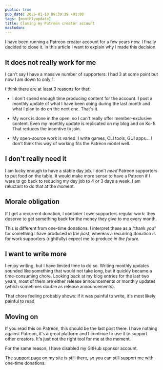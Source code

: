 ```yaml
---
public: true
pub_date: 2025-01-10 09:39:39 +01:00
tags: [monthlyupdate]
title: Closing my Patreon creator account
mastodon:
---
```


I have been running a Patreon creator account for a few years now. I finally decided to close it. In this article I want to explain why I made this decision.

## It does not really work for me

I can't say I have a massive number of supporters: I had 3 at some point but now I am down to only 1.

I think there are at least 3 reasons for that:

- I don't spend enough time producing content for the account. I post a monthly update of what I have been doing during the last month and what I plan to do on the next one. That's it.

- My work is done in the open, so I can't really offer member-exclusive content. Even my monthly update is replicated on my blog and on Ko-fi. That reduces the incentive to join.

- My open-source work is varied: I write games, CLI tools, GUI apps… I don't think this way of working fits the Patreon model well.

## I don't really need it

I am lucky enough to have a stable day job. I don't *need* Patreon supporters to put food on the table. It would make more sense to have a Patreon if I were to go back to reducing my day job to 4 or 3 days a week. I am reluctant to do that at the moment.

## Morale obligation

If I get a recurrent donation, I consider I owe supporters regular work: they deserve to get something back for the money they give to me every month.

This is different from one-time donations: I interpret these as a "thank you" for something I have produced *in the past*, whereas a recurring donation is for work supporters (rightfully) expect me to produce *in the future*.

## I want to write more

I enjoy writing, but I have limited time to do so. Writing monthly updates sounded like something that would not take long, but it quickly became a time-consuming chore. Looking back at my blog entries for the last two years, most of them are either release announcements or monthly updates (which sometimes double as release announcements).

That chore feeling probably shows: if it was painful to write, it's most likely painful to read.

## Moving on

If you read this on Patreon, this should be the last post there. I have nothing against Patreon, it's a great platform and I continue to use it to support other creators. It's just not the right tool for me at the moment.

For the same reason, I have disabled my GitHub sponsor account.

The [support page](/support/) on my site is still there, so you can still support me with one-time donations.
